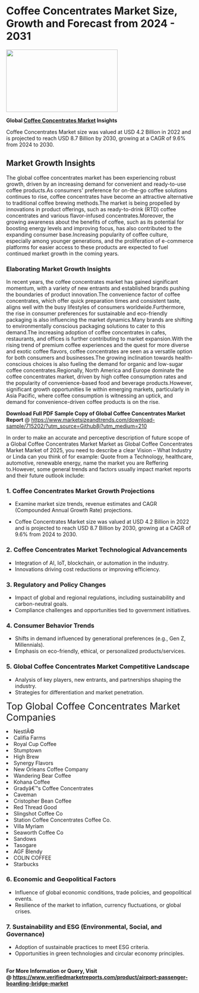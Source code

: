<H1>Coffee Concentrates Market Size, Growth and Forecast from 2024 - 2031</H1><img class="aligncenter size-medium wp-image-584254" src="https://thirdeyenews.in/wp-content/uploads/2024/09/Global-Market-Research-300x168.jpeg" alt="" width="300" height="168" /><p><strong>Global&nbsp;<a href="https://www.marketsizeandtrends.com/download-sample/715202/?utm_source=Github8j?utm_medium=210">Coffee Concentrates Market</a> Insights</strong></p><p>Coffee Concentrates Market size was valued at USD 4.2 Billion in 2022 and is projected to reach USD 8.7 Billion by 2030, growing at a CAGR of 9.6% from 2024 to 2030.</p><p><h2>Market Growth Insights</h2> <p>The global coffee concentrates market has been experiencing robust growth, driven by an increasing demand for convenient and ready-to-use coffee products.As consumers' preference for on-the-go coffee solutions continues to rise, coffee concentrates have become an attractive alternative to traditional coffee brewing methods.The market is being propelled by innovations in product offerings, such as ready-to-drink (RTD) coffee concentrates and various flavor-infused concentrates.Moreover, the growing awareness about the benefits of coffee, such as its potential for boosting energy levels and improving focus, has also contributed to the expanding consumer base.Increasing popularity of coffee culture, especially among younger generations, and the proliferation of e-commerce platforms for easier access to these products are expected to fuel continued market growth in the coming years.</p> <h3>Elaborating Market Growth Insights</h3> <p>In recent years, the coffee concentrates market has gained significant momentum, with a variety of new entrants and established brands pushing the boundaries of product innovation.The convenience factor of coffee concentrates, which offer quick preparation times and consistent taste, aligns well with the busy lifestyles of consumers worldwide.Furthermore, the rise in consumer preferences for sustainable and eco-friendly packaging is also influencing the market dynamics.Many brands are shifting to environmentally conscious packaging solutions to cater to this demand.The increasing adoption of coffee concentrates in cafes, restaurants, and offices is further contributing to market expansion.With the rising trend of premium coffee experiences and the quest for more diverse and exotic coffee flavors, coffee concentrates are seen as a versatile option for both consumers and businesses.The growing inclination towards health-conscious choices is also fueling the demand for organic and low-sugar coffee concentrates.Regionally, North America and Europe dominate the coffee concentrates market, driven by high coffee consumption rates and the popularity of convenience-based food and beverage products.However, significant growth opportunities lie within emerging markets, particularly in Asia Pacific, where coffee consumption is witnessing an uptick, and demand for convenience-driven coffee products is on the rise.</p> <p><span class=""><strong>Download Full PDF Sample Copy of Global Coffee Concentrates Market Report</strong> @ <a href="https://www.marketsizeandtrends.com/download-sample/715202/?utm_source=Github8j?utm_medium=210" target="_blank">https://www.marketsizeandtrends.com/download-sample/715202/?utm_source=Github8j?utm_medium=210</a></span></p><p>In order to make an accurate and perceptive description of future scope of a Global&nbsp;Coffee Concentrates Market Market as Global&nbsp;Coffee Concentrates Market Market of 2025, you need to describe a clear Vision &ndash; What Industry or Linda can you think of for example: Quote from a Technology, healthcare, automotive, renewable energy, name the market you are Reffering to.However, some general trends and factors usually impact market reports and their future outlook include:</p><h3>1.&nbsp;<strong>Coffee Concentrates Market Growth Projections</strong></h3><ul><li>Examine market size trends, revenue estimates and CAGR (Compounded Annual Growth Rate) projections.</li><li><p>Coffee Concentrates Market size was valued at USD 4.2 Billion in 2022 and is projected to reach USD 8.7 Billion by 2030, growing at a CAGR of 9.6% from 2024 to 2030.</p></li></ul><h3>2.&nbsp;<strong>Coffee Concentrates Market Technological Advancements</strong></h3><ul><li>Integration of AI, IoT, blockchain, or automation in the industry.</li><li>Innovations driving cost reductions or improving efficiency.</li></ul><h3>3.&nbsp;<strong>Regulatory and Policy Changes</strong></h3><ul><li>Impact of global and regional regulations, including sustainability and carbon-neutral goals.</li><li>Compliance challenges and opportunities tied to government initiatives.</li></ul><h3>4.&nbsp;<strong>Consumer Behavior Trends</strong></h3><ul><li>Shifts in demand influenced by generational preferences (e.g., Gen Z, Millennials).</li><li>Emphasis on eco-friendly, ethical, or personalized products/services.</li></ul><h3>5.&nbsp;<strong>Global Coffee Concentrates Market Competitive Landscape</strong></h3><ul><li>Analysis of key players, new entrants, and partnerships shaping the industry.</li><li>Strategies for differentiation and market penetration.</li></ul><p data-pm-slice="1 1 []"><span style="color: inherit; font-family: inherit; font-size: 25px;">Top Global Coffee Concentrates Market Companies</span></p><div class="" data-test-id=""><p><li>NestlÃ©</li><li> Califia Farms</li><li> Royal Cup Coffee</li><li> Stumptown</li><li> High Brew</li><li> Synergy Flavors</li><li> New Orleans Coffee Company</li><li> Wandering Bear Coffee</li><li> Kohana Coffee</li><li> Gradyâ€™s Coffee Concentrates</li><li> Caveman</li><li> Cristopher Bean Coffee</li><li> Red Thread Good</li><li> Slingshot Coffee Co</li><li> Station Coffee Concentrates Coffee Co.</li><li> Villa Myriam</li><li> Seaworth Coffee Co</li><li> Sandows</li><li> Tasogare</li><li> AGF Blendy</li><li> COLIN COFFEE</li><li> Starbucks</li></p></div><h3>6.&nbsp;<strong>Economic and Geopolitical Factors</strong></h3><ul><li>Influence of global economic conditions, trade policies, and geopolitical events.</li><li>Resilience of the market to inflation, currency fluctuations, or global crises.</li></ul><h3>7.&nbsp;<strong>Sustainability and ESG (Environmental, Social, and Governance)</strong></h3><ul><li>Adoption of sustainable practices to meet ESG criteria.</li><li>Opportunities in green technologies and circular economy principles.</li></ul><h2><strong style="font-size: 14px;">For More Information or Query, Visit @&nbsp;</strong><a style="background-color: #ffffff; font-size: 14px;" href="https://www.marketsizeandtrends.com/report/coffee-concentrates-market/" target="_blank">https://www.verifiedmarketreports.com/product/airport-passenger-boarding-bridge-market</a></h2>